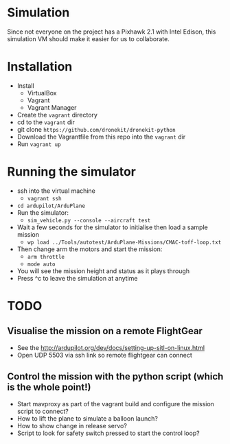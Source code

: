 # Simulation

Since not everyone on the project has a Pixhawk 2.1 with Intel Edison, this simulation VM should make it easier for us to collaborate.

#  Installation

- Install
    - VirtualBox
    - Vagrant
    - Vagrant Manager
- Create the `vagrant` directory
- cd to the `vagrant` dir
- git clone `https://github.com/dronekit/dronekit-python`
- Download the Vagrantfile from this repo into the `vagrant` dir
- Run `vagrant up`

# Running the simulator

- ssh into the virtual machine
    - `vagrant ssh`
- `cd ardupilot/ArduPlane`
- Run the simulator:
    - `sim_vehicle.py --console --aircraft test`
- Wait a few seconds for the simulator to initialise then load a sample mission
    - `wp load ../Tools/autotest/ArduPlane-Missions/CMAC-toff-loop.txt`
- Then change arm the motors and start the mission:
    - `arm throttle`
    - `mode auto`
- You will see the mission height and status as it plays through
- Press ^c to leave the simulation at anytime

# TODO
## Visualise the mission on a remote FlightGear
- See the http://ardupilot.org/dev/docs/setting-up-sitl-on-linux.html
- Open UDP 5503 via ssh link so remote flightgear can connect

## Control the mission with the python script (which is the whole point!)
- Start mavproxy as part of the vagrant build and configure the mission script to connect?
- How to lift the plane to simulate a balloon launch?
- How to show change in release servo?
- Script to look for safety switch pressed to start the control loop?
